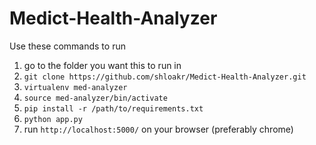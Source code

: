 # Medict-Health-Analyzer


Use these commands to run
1) go to the folder you want this to run in 
2) ```git clone https://github.com/shloakr/Medict-Health-Analyzer.git```
3) ```virtualenv med-analyzer```
4) ```source med-analyzer/bin/activate```
5) ```pip install -r /path/to/requirements.txt```
6) ```python app.py```
7) run ```http://localhost:5000/``` on your browser (preferably chrome) 

